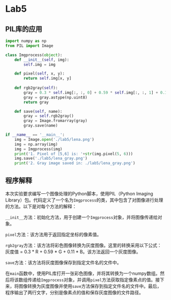 # Lab5

## PIL库的应用
```python
import numpy as np 
from PIL import Image

class Imgprocess(object):
    def __init__(self, img):
        self.img = img

    def pixel(self, x, y):
        return self.img[x, y]
    
    def rgb2gray(self):
        gray = 0.3 * self.img[:, :, 0] + 0.59 * self.img[:, :, 1] + 0.11 * self.img[:, :, 2]
        gray = gray.astype(np.uint8)
        return gray

    def save(self, name):
        gray = self.rgb2gray()
        gray = Image.fromarray(gray)
        gray.save(name)

if __name__ == '__main__':
    img = Image.open('./lab5/lena.png')
    img = np.array(img)
    img = Imgprocess(img)
    print('1. Pixel of [5,6] is: '+str(img.pixel(5, 6)))
    img.save('./lab5/lena_gray.png')
    print('2. Gray image saved in: ./lab5/lena_gray.png')
```

## 程序解释

本次实验要求编写一个图像处理的Python脚本，使用PIL（Python Imaging Library）包。代码定义了一个名为`Imgprocess`的类，其中包含了对图像进行处理的方法。以下是对每个方法的解释：

`__init__`方法：初始化方法，用于创建一个`Imgprocess`对象，并将图像传递给对象。

`pixel`方法：该方法用于返回指定坐标的像素值。

`rgb2gray`方法：该方法将彩色图像转换为灰度图像。这里的转换采用以下公式：灰度值 = 0.3 * R + 0.59 * G + 0.11 * B。该方法返回一个灰度图像。

`save`方法：该方法将灰度图像保存到指定文件名的文件中。

在`main`函数中，使用PIL库打开一张彩色图像，并将其转换为一个numpy数组。然后将该数组传递给`Imgprocess`对象，并调用`pixel`方法获取指定像素点的值。接下来，将图像转换为灰度图像并使用`save`方法保存到指定文件名的文件中。最后，程序输出了两行文字，分别是像素点的值和保存灰度图像的文件路径。
